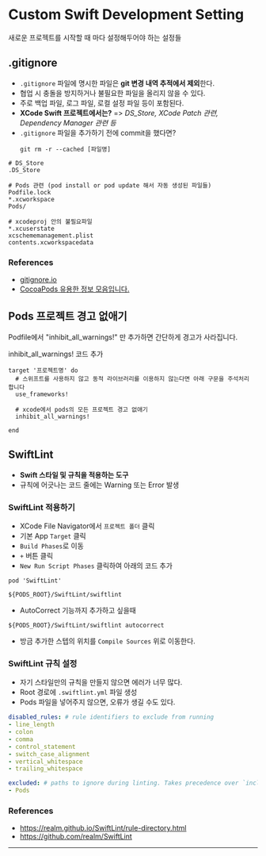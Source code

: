 # Custom Swift Development Setting

새로운 프로젝트를 시작할 때 마다 설정해두어야 하는 설정들

## .gitignore

* `.gitignore` 파일에 명시한 파일은 **git 변경 내역 추적에서 제외**한다.
* 협업 시 충돌을 방지하거나 불필요한 파일을 올리지 않을 수 있다.
* 주로 백업 파일, 로그 파일, 로컬 설정 파일 등이 포함된다.
* **XCode Swift 프로젝트에서는?** => *DS_Store, XCode Patch 관련, Dependency Manager 관련 등*
* `.gitignore` 파일을 추가하기 전에 commit을 했다면?
    ```shell
    git rm -r --cached [파일명]
    ```

```
# DS_Store
.DS_Store

# Pods 관련 (pod install or pod update 해서 자동 생성된 파일들) 
Podfile.lock
*.xcworkspace
Pods/

# xcodeproj 안의 불필요파일
*.xcuserstate
xcschememanagement.plist
contents.xcworkspacedata
```

### References

- [gitignore.io](https://gitignore.io)
- [CocoaPods 유용한 정보 모음입니다.](https://github.com/ClintJang/cocoapods-tips)

## Pods 프로젝트 경고 없애기

Podfile에서 "inhibit_all_warnings!" 만 추가하면 간단하게 경고가 사라집니다.

inhibit_all_warnings! 코드 추가

```
target '프로젝트명' do
  # 스위프트를 사용하지 않고 동적 라이브러리를 이용하지 않는다면 아래 구문을 주석처리 합니다
  use_frameworks!
  
  # xcode에서 pods의 모든 프로젝트 경고 없애기
  inhibit_all_warnings!

end
```

## SwiftLint

* **Swift 스타일 및 규칙을 적용하는 도구**
* 규칙에 어긋나는 코드 줄에는 Warning 또는 Error 발생

### SwiftLint 적용하기

* XCode File Navigator에서 `프로젝트 폴더` 클릭
* 기본 App `Target` 클릭
* `Build Phases`로 이동
* `+` 버튼 클릭
* `New Run Script Phases` 클릭하여 아래의 코드 추가

```shell
pod 'SwiftLint'
```

```shell
${PODS_ROOT}/SwiftLint/swiftlint
```

* AutoCorrect 기능까지 추가하고 싶을때

```shell
${PODS_ROOT}/SwiftLint/swiftlint autocorrect
```

* 방금 추가한 스텝의 위치를 `Compile Sources` 위로 이동한다.

### SwiftLint 규칙 설정

* 자기 스타일만의 규칙을 만들지 않으면 에러가 너무 많다.
* Root 경로에 `.swiftlint.yml` 파일 생성
* Pods 파일을 넣어주지 않으면, 오류가 생길 수도 있다. 

```yml
disabled_rules: # rule identifiers to exclude from running
- line_length
- colon
- comma
- control_statement
- switch_case_alignment
- vertical_whitespace
- trailing_whitespace

excluded: # paths to ignore during linting. Takes precedence over `included`.
- Pods
```

### References

* https://realm.github.io/SwiftLint/rule-directory.html
* https://github.com/realm/SwiftLint

---
